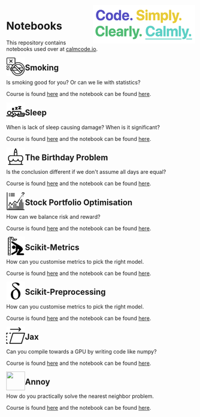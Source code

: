 <img src="calmcode-logo.png" width=272 height=103 align="right">

# Notebooks

This repository contains notebooks used over at [calmcode.io](https://calmcode.io).


<img src="smoking/smoking.svg" width=50 height=50 align="left">

## Smoking 

Is smoking good for you? Or can we lie with statistics?

Course is found [here](https://calmcode.io/smoking/the-dataset.html) and 
the notebook can be found [here](https://github.com/koaning/calm-notebooks/blob/master/smoking/smoking.ipynb).

<img src="sleep/sleep.svg" width=50 height=50 align="left">

## Sleep 

When is lack of sleep causing damage? When is it significant? 

Course is found [here](https://calmcode.io/sleep/the-problem.html) and 
the notebook can be found [here](https://github.com/koaning/calm-notebooks/blob/master/sleep/sleep-research.ipynb).

<img src="birthday/birthday.svg" width=50 height=50 align="left">

## The Birthday Problem 

Is the conclusion different if we don't assume all days are equal?

Course is found [here](https://calmcode.io/birthday-problem/birthdays.html) and 
the notebook can be found [here](https://github.com/koaning/calm-notebooks/blob/master/birthday/birthday-research.ipynb).


<img src="stocks/cvxpy-two.svg" width=50 height=50 align="left">

## Stock Portfolio Optimisation

How can we balance risk and reward?

Course is found [here](https://calmcode.io/cvxpy-two/introduction.html) and 
the notebook can be found [here](https://github.com/koaning/calm-notebooks/blob/master/stocks/cvxpy-stocks.ipynb).

<img src="scikit-metrics/scikit-metrics.svg" width=50 height=50 align="left">

## Scikit-Metrics

How can you customise metrics to pick the right model.

Course is found [here](https://calmcode.io/scikit-metrics/introduction.html) and 
the notebook can be found [here](https://github.com/koaning/calm-notebooks/blob/master/scikit-metrics/scikit-metrics.ipynb).

<img src="jax/jax.svg" width=50 height=50 align="left">

## Scikit-Preprocessing

How can you customise metrics to pick the right model.

Course is found [here](https://calmcode.io/scikit-prep/introduction.html) and 
the notebook can be found [here](https://github.com/koaning/calm-notebooks/blob/master/scikit-prep/scikit-prepare.ipynb).

<img src="scikit-prep/scikit-prep.svg" width=50 height=50 align="left">

## Jax

Can you compile towards a GPU by writing code like numpy? 

Course is found [here](https://calmcode.io/jax/introduction.html) and 
the notebook can be found [here](https://github.com/koaning/calm-notebooks/blob/master/jax/jax.ipynb).

<img src="jax/annoy.svg" width=50 height=50 align="left">

## Annoy

How do you practically solve the nearest neighbor problem.

Course is found [here](https://calmcode.io/annoy/intro.html) and 
the notebook can be found [here](https://github.com/koaning/calm-notebooks/blob/master/annoy/annoy-demo.ipynb).
